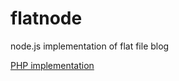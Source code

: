 # flatnode
node.js implementation of flat file blog

[PHP implementation](https://github.com/pansay/flatfileblog)
